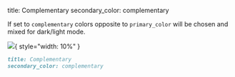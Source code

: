 title: Complementary
secondary_color: complementary

If set to `complementary` colors opposite to `primary_color` will be chosen and mixed for dark/light mode.

![](../../../../img/sc_complementary.svg){ style="width: 10%" }

```markdown
title: Complementary
secondary_color: complementary
```
